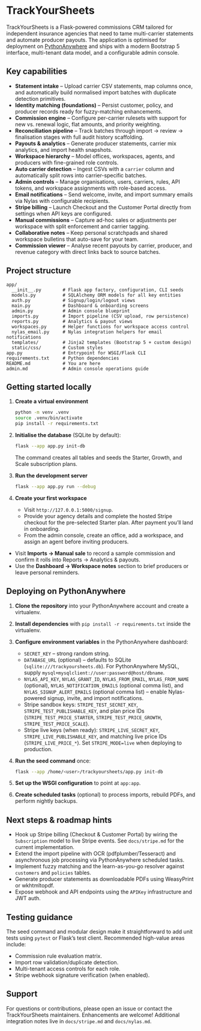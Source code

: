 # TrackYourSheets

TrackYourSheets is a Flask-powered commissions CRM tailored for independent insurance agencies that need to tame multi-carrier statements and automate producer payouts. The application is optimised for deployment on [PythonAnywhere](https://www.pythonanywhere.com/) and ships with a modern Bootstrap 5 interface, multi-tenant data model, and a configurable admin console.

## Key capabilities

- **Statement intake** – Upload carrier CSV statements, map columns once, and automatically build normalised import batches with duplicate detection primitives.
- **Identity matching (foundations)** – Persist customer, policy, and producer records ready for fuzzy-matching enhancements.
- **Commission engine** – Configure per-carrier rulesets with support for new vs. renewal logic, flat amounts, and priority weighting.
- **Reconciliation pipeline** – Track batches through import → review → finalisation stages with full audit history scaffolding.
- **Payouts & analytics** – Generate producer statements, carrier mix analytics, and import health snapshots.
- **Workspace hierarchy** – Model offices, workspaces, agents, and producers with fine-grained role controls.
- **Auto carrier detection** – Ingest CSVs with a `carrier` column and automatically split rows into carrier-specific batches.
- **Admin controls** – Manage organisations, users, carriers, rules, API tokens, and workspace assignments with role-based access.
- **Email notifications** – Send welcome, invite, and import summary emails via Nylas with configurable recipients.
- **Stripe billing** – Launch Checkout and the Customer Portal directly from settings when API keys are configured.
- **Manual commissions** – Capture ad-hoc sales or adjustments per workspace with split enforcement and carrier tagging.
- **Collaborative notes** – Keep personal scratchpads and shared workspace bulletins that auto-save for your team.
- **Commission viewer** – Analyse recent payouts by carrier, producer, and revenue category with direct links back to source batches.

## Project structure

```
app/
  __init__.py        # Flask app factory, configuration, CLI seeds
  models.py          # SQLAlchemy ORM models for all key entities
  auth.py            # Signup/login/logout views
  main.py            # Dashboard & onboarding screens
  admin.py           # Admin console blueprint
  imports.py         # Import pipeline (CSV upload, row persistence)
  reports.py         # Analytics & payout views
  workspaces.py      # Helper functions for workspace access control
  nylas_email.py     # Nylas integration helpers for email notifications
  templates/         # Jinja2 templates (Bootstrap 5 + custom design)
  static/css/        # Custom styles
app.py               # Entrypoint for WSGI/Flask CLI
requirements.txt     # Python dependencies
README.md            # You are here
admin.md             # Admin console operations guide
```

## Getting started locally

1. **Create a virtual environment**

   ```bash
   python -m venv .venv
   source .venv/bin/activate
   pip install -r requirements.txt
   ```

2. **Initialise the database** (SQLite by default):

   ```bash
   flask --app app.py init-db
   ```

   The command creates all tables and seeds the Starter, Growth, and Scale subscription plans.

3. **Run the development server**

   ```bash
   flask --app app.py run --debug
   ```

4. **Create your first workspace**

   - Visit `http://127.0.0.1:5000/signup`.
   - Provide your agency details and complete the hosted Stripe checkout for the pre-selected Starter plan. After payment you’ll land in onboarding.
   - From the admin console, create an office, add a workspace, and assign an agent before inviting producers.
- Visit **Imports → Manual sale** to record a sample commission and confirm it rolls into Reports → Analytics & payouts.
- Use the **Dashboard → Workspace notes** section to brief producers or leave personal reminders.

## Deploying on PythonAnywhere

1. **Clone the repository** into your PythonAnywhere account and create a virtualenv.
2. **Install dependencies** with `pip install -r requirements.txt` inside the virtualenv.
3. **Configure environment variables** in the PythonAnywhere dashboard:
   - `SECRET_KEY` – strong random string.
   - `DATABASE_URL` (optional) – defaults to SQLite (`sqlite:///trackyoursheets.db`). For PythonAnywhere MySQL, supply `mysql+mysqlclient://user:password@host/dbname`.
   - `NYLAS_API_KEY`, `NYLAS_GRANT_ID`, `NYLAS_FROM_EMAIL`, `NYLAS_FROM_NAME` (optional), `NYLAS_NOTIFICATION_EMAILS` (optional comma list), and `NYLAS_SIGNUP_ALERT_EMAILS` (optional comma list) – enable Nylas-powered signup, invite, and import notifications.
   - Stripe sandbox keys: `STRIPE_TEST_SECRET_KEY`, `STRIPE_TEST_PUBLISHABLE_KEY`, and plan price IDs (`STRIPE_TEST_PRICE_STARTER`, `STRIPE_TEST_PRICE_GROWTH`, `STRIPE_TEST_PRICE_SCALE`).
   - Stripe live keys (when ready): `STRIPE_LIVE_SECRET_KEY`, `STRIPE_LIVE_PUBLISHABLE_KEY`, and matching live price IDs (`STRIPE_LIVE_PRICE_*`). Set `STRIPE_MODE=live` when deploying to production.
4. **Run the seed command** once:

   ```bash
   flask --app /home/<user>/trackyoursheets/app.py init-db
   ```

5. **Set up the WSGI configuration** to point at `app:app`.
6. **Create scheduled tasks** (optional) to process imports, rebuild PDFs, and perform nightly backups.

## Next steps & roadmap hints

- Hook up Stripe billing (Checkout & Customer Portal) by wiring the `Subscription` model to live Stripe events. See `docs/stripe.md` for the current implementation.
- Extend the import pipeline with OCR (pdfplumber/Tesseract) and asynchronous job processing via PythonAnywhere scheduled tasks.
- Implement fuzzy matching and the learn-as-you-go resolver against `customers` and `policies` tables.
- Generate producer statements as downloadable PDFs using WeasyPrint or wkhtmltopdf.
- Expose webhook and API endpoints using the `APIKey` infrastructure and JWT auth.

## Testing guidance

The seed command and modular design make it straightforward to add unit tests using `pytest` or Flask’s test client. Recommended high-value areas include:

- Commission rule evaluation matrix.
- Import row validation/duplicate detection.
- Multi-tenant access controls for each role.
- Stripe webhook signature verification (when enabled).

## Support

For questions or contributions, please open an issue or contact the TrackYourSheets maintainers. Enhancements are welcome! Additional integration notes live in `docs/stripe.md` and `docs/nylas.md`.

